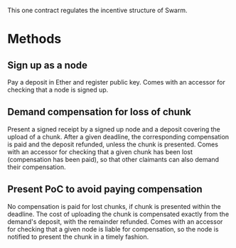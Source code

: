 This one contract regulates the incentive structure of Swarm.

# Methods

## Sign up as a node

Pay a deposit in Ether and register public key. Comes with an accessor for checking that a node is signed up.

## Demand compensation for loss of chunk

Present a signed receipt by a signed up node and a deposit covering the upload of a chunk. After a given deadline, the corresponding compensation is paid and the deposit refunded, unless the chunk is presented. Comes with an accessor for checking that a given chunk has been lost (compensation has been paid), so that other claimants can also demand their compensation.

## Present PoC to avoid paying compensation

No compensation is paid for lost chunks, if chunk is presented within the deadline. The cost of uploading the chunk is compensated exactly from the demand's deposit, with the remainder refunded. Comes with an accessor for checking that a given node is liable for compensation, so the node is notified to present the chunk in a timely fashion.